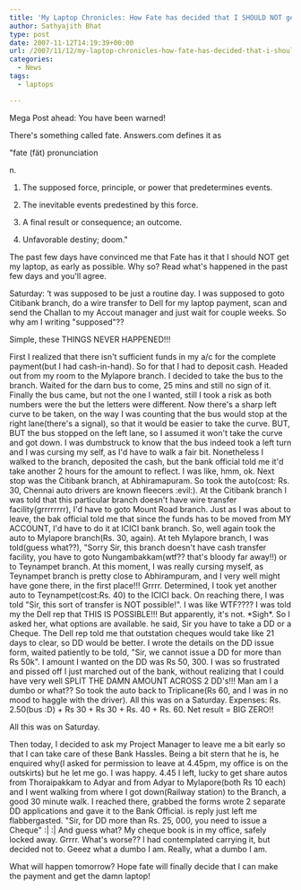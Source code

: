 ```yaml
---
title: 'My Laptop Chronicles: How Fate has decided that I SHOULD NOT get a lappy ASAP'
author: Sathyajith Bhat
type: post
date: 2007-11-12T14:19:39+00:00
url: /2007/11/12/my-laptop-chronicles-how-fate-has-decided-that-i-should-not-get-a-lappy-asap/
categories:
  - News
tags:
  - laptops

---
```

Mega Post ahead: You have been warned!

There's something called fate. Answers.com defines it as
  
"fate (fät) pronunciation
  
n.
  
1. The supposed force, principle, or power that predetermines events.
  
2. The inevitable events predestined by this force.
  
3. A final result or consequence; an outcome.
  
4. Unfavorable destiny; doom."

The past few days have convinced me that Fate has it that I should NOT get my laptop, as early as possible. Why so? Read what's happened in the past few days and you'll agree.
  
<!--more-->


  
Saturday: &#8216;t was supposed to be just a routine day. I was supposed to goto Citibank branch, do a wire transfer to Dell for my laptop payment, scan and send the Challan to my Accout manager and just wait for couple weeks. So why am I writing "supposed"??
  
Simple, these THINGS NEVER HAPPENED!!!

First I realized that there isn't sufficient funds in my a/c for the complete payment(but I had cash-in-hand). So for that I had to deposit cash. Headed out from my room to the Mylapore branch. I decided to take the bus to the branch. Waited for the darn bus to come, 25 mins and still no sign of it. Finally the bus came, but not the one I wanted, still I took a risk as both numbers were the but the letters were different. Now there's a sharp left curve to be taken, on the way I was counting that the bus would stop at the right lane(there's a signal), so that it would be easier to take the curve. BUT, BUT the bus stopped on the left lane, so I assumed it won't take the curve and got down. I was dumbstruck to know that the bus indeed took a left turn and I was cursing my self, as I'd have to walk a fair bit. Nonetheless I walked to the branch, deposited the cash, but the bank official told me it'd take another 2 hours for the amount to reflect. I was like, hmm, ok. Next stop was the Citibank branch, at Abhiramapuram. So took the auto(cost: Rs. 30, Chennai auto drivers are known fleecers :evil:). At the Citibank branch I was told that this particular branch doesn't have wire transfer facility(grrrrrrrr), I'd have to goto Mount Road branch. Just as I was about to leave, the bak official told me that since the funds has to be moved from MY ACCOUNT, I'd have to do it at ICICI bank branch. So, well again took the auto to Mylapore branch(Rs. 30, again). At teh Mylapore branch, I was told(guess what??), "Sorry Sir, this branch doesn't have cash transfer facility, you have to goto Nungambakkam(wtf?? that's bloody far away!!) or to Teynampet branch. At this moment, I was really cursing myself, as Teynampet branch is pretty close to Abhirampuram, and I very well might have gone there, in the first place!!! Grrrr. Determined, I took yet another auto to Teynampet(cost:Rs. 40) to the ICICI back. On reaching there, I was told "Sir, this sort of transfer is NOT possible!". I was like WTF???? I was told my the Dell rep that THIS IS POSSIBLE!!! But apparently, it's not. \*Sigh\*. So I asked her, what options are available. he said, Sir you have to take a DD or a Cheque. The Dell rep told me that outstation cheques would take like 21 days to clear, so DD would be better. I wrote the details on the DD issue form, waited patiently to be told, "Sir, we cannot issue a DD for more than Rs 50k". I amount I wanted on the DD was Rs 50, 300. I was so frustrated and pissed off I just marched out of the bank, without realizing that I could have very well SPLIT THE DAMN AMOUNT ACROSS 2 DD's!!! Man am I a dumbo or what?? So took the auto back to Triplicane(Rs 60, and I was in no mood to haggle with the driver). All this was on a Saturday. Expenses: Rs. 2.50(bus :D) + Rs 30 + Rs 30 + Rs. 40 + Rs. 60. Net result = BIG ZERO!!

All this was on Saturday.

Then today, I decided to ask my Project Manager to leave me a bit early so that I can take care of these Bank Hassles. Being a bit stern that he is, he enquired why(I asked for permission to leave at 4.45pm, my office is on the outskirts) but he let me go. I was happy. 4.45 I left, lucky to get share autos from Thoraipakkam to Adyar and from Adyar to Mylapore(both Rs 10 each) and I went walking from where I got down(Railway station) to the Branch, a good 30 minute walk. I reached there, grabbed the forms wrote 2 separate DD applications and gave it to the Bank Official. is reply just left me flabbergasted. "Sir, for DD more than Rs. 25, 000, you need to issue a Cheque" :| :| And guess what? My cheque book is in my office, safely locked away. Grrrr. What's worse?? I had contemplated carrying it, but decided not to. Geeez what a dumbo I am. Really, what a dumbo I am.

What will happen tomorrow? Hope fate will finally decide that I can make the payment and get the damn laptop!

